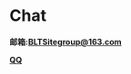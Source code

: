 # Chat

**邮箱:BLTSitegroup@163.com**

**[QQ](https://qm.qq.com/cgi-bin/qm/qr?k=xhpazJXaG7VezgeJ5iBmMXuMG7EySFRx)**